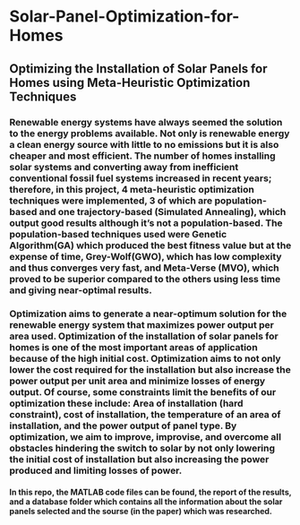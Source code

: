 # Solar-Panel-Optimization-for-Homes
## Optimizing the Installation of Solar Panels for Homes using Meta-Heuristic Optimization Techniques

### Renewable energy systems have always seemed the solution to the energy problems available. Not only is renewable energy a clean energy source with little to no emissions but it is also cheaper and most efficient. The number of homes installing solar systems and converting away from inefficient conventional fossil fuel systems increased in recent years; therefore, in this project, 4 meta-heuristic optimization techniques were implemented, 3 of which are population-based and one trajectory-based (Simulated Annealing), which output good results although it’s not a population-based. The population-based techniques used were Genetic Algorithm(GA) which produced the best fitness value but at the expense of time, Grey-Wolf(GWO), which has low complexity and thus converges very fast, and Meta-Verse (MVO), which proved to be superior compared to the others using less time and giving near-optimal results. 


### Optimization aims to generate a near-optimum solution for the renewable energy system that maximizes power output per area used. Optimization of the installation of solar panels for homes is one of the most important areas of application because of the high initial cost. Optimization aims to not only lower the cost required for the installation but also increase the power output per unit area and minimize losses of energy output. Of course, some constraints limit the benefits of our optimization these include: Area of installation (hard constraint), cost of installation, the temperature of an area of installation, and the power output of panel type. By optimization, we aim to improve, improvise, and overcome all obstacles hindering the switch to solar by not only lowering the initial cost of installation but also increasing the power produced and limiting losses of power.

#### In this repo, the MATLAB code files can be found, the report of the results, and a database folder which contains all the information about the solar panels selected and the sourse (in the paper) which was researched.
